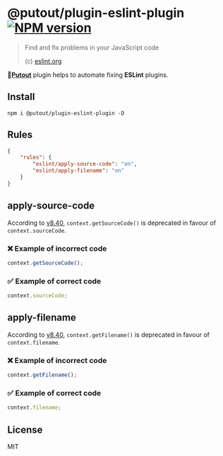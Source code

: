 # @putout/plugin-eslint-plugin [![NPM version][NPMIMGURL]][NPMURL]

[NPMIMGURL]: https://img.shields.io/npm/v/@putout/plugin-eslint-plugin.svg?style=flat&longCache=true
[NPMURL]: https://npmjs.org/package/@putout/plugin-eslint-plugin"npm"

> Find and fix problems in your JavaScript code
>
> (c) [eslint.org](https://eslint.org/)

🐊[**Putout**](https://github.com/coderaiser/putout) plugin helps to automate fixing **ESLint** plugins.

## Install

```
npm i @putout/plugin-eslint-plugin -D
```

## Rules

```json
{
    "rules": {
        "eslint/apply-source-code": "on",
        "eslint/apply-filename": "on"
    }
}
```

## apply-source-code

According to [v8.40](https://eslint.org/blog/2023/05/eslint-v8.40.0-released/), `context.getSourceCode()` is deprecated in favour of `context.sourceCode`.

### ❌ Example of incorrect code

```js
context.getSourceCode();
```

### ✅ Example of correct code

```js
context.sourceCode;
```

## apply-filename

According to [v8.40](https://eslint.org/blog/2023/05/eslint-v8.40.0-released/), `context.getFilename()` is deprecated in favour of `context.filename`.

### ❌ Example of incorrect code

```js
context.getFilename();
```

### ✅ Example of correct code

```js
context.filename;
```

## License

MIT
